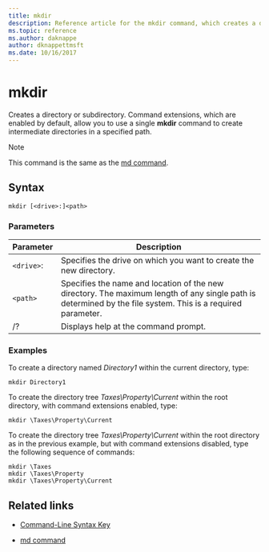 ```yaml
---
title: mkdir
description: Reference article for the mkdir command, which creates a directory or subdirectory.
ms.topic: reference
ms.author: daknappe
author: dknappettmsft
ms.date: 10/16/2017
---
```


# mkdir

Creates a directory or subdirectory. Command extensions, which are enabled by default, allow you to use a single **mkdir** command to create intermediate directories in a specified path.

> [!NOTE]
> This command is the same as the [md command](md.md).

## Syntax

```
mkdir [<drive>:]<path>
```

### Parameters

| Parameter | Description |
| --------- | ----------- |
| `<drive>`: | Specifies the drive on which you want to create the new directory. |
| `<path>` | Specifies the name and location of the new directory. The maximum length of any single path is determined by the file system. This is a required parameter. |
| /? | Displays help at the command prompt. |

### Examples

To create a directory named *Directory1* within the current directory, type:

```
mkdir Directory1
```

To create the directory tree *Taxes\Property\Current* within the root directory, with command extensions enabled, type:

```
mkdir \Taxes\Property\Current
```

To create the directory tree *Taxes\Property\Current* within the root directory as in the previous example, but with command extensions disabled, type the following sequence of commands:

```
mkdir \Taxes
mkdir \Taxes\Property
mkdir \Taxes\Property\Current
```

## Related links

- [Command-Line Syntax Key](command-line-syntax-key.md)

- [md command](md.md)
